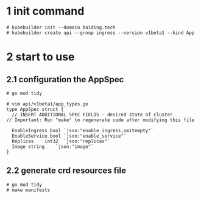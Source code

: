 # 1 init command
```
# kubebuilder init --domain baiding.tech
# kubebuilder create api --group ingress --version v1beta1 --kind App
```

# 2 start to use

## 2.1 configuration the AppSpec
```
# go mod tidy

# vim api/v1beta1/app_types.go
type AppSpec struct {
  // INSERT ADDITIONAL SPEC FIELDS - desired state of cluster
// Important: Run "make" to regenerate code after modifying this file

  EnableIngress bool `json:"enable_ingress,omitempty"`
  EnableService bool `json:"enable_service"`
  Replicas    int32  `json:"replicas"`
  Image string    `json:"image"`
}
```

## 2.2 generate crd resources file
```
# go mod tidy
# make manifests
```
